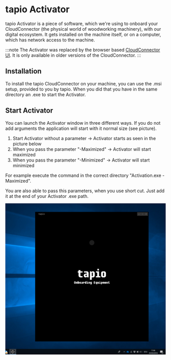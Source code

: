 # tapio Activator

tapio Activator is a piece of software, which we're using to onboard your CloudConnector (the physical world of woodworking machinery), with our digital ecosystem. It gets installed on the machine itself, or on a computer, which has network access to the machine.

:::note
The Activator was replaced by the browser based [CloudConnector UI](../Ui/). It is only available in older versions of the CloudConnector.
:::

## Installation

To install the tapio CloudConnector on your machine, you can use the .msi setup, provided to you by tapio. When you did that you have in the same directory an .exe to start the Activator.

## Start Activator

You can launch the Activator window in three different ways. If you do not add arguments the application will start with it normal size (see picture).

1. Start Activator without a parameter -> Activator starts as seen in the picture below
2. When you pass the parameter "-Maximized" -> Activator will start maximized
3. When you pass the parameter "-Minimized" -> Activator will start minimized

For example execute the command in the correct directory "Activation.exe -Maximized".

You are also able to pass this parameters, when you use short cut. Just add it at the end of your Activator .exe path.

![Active](../../../../static/img/docs/activator-normal-size.zip.png)


